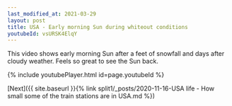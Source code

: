 ```yaml
---
last_modified_at: 2021-03-29
layout: post
title: USA - Early morning Sun during whiteout conditions
youtubeId: vsURSK4ElqY
---
```

This video shows early morning Sun after a feet of snowfall and days after cloudy weather. Feels so great to see the Sun back.

{% include youtubePlayer.html id=page.youtubeId %}

[Next]({{ site.baseurl }}{% link split1/_posts/2020-11-16-USA life - How small some of the train stations are in USA.md %})
